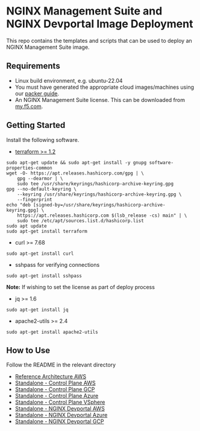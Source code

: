 # NGINX Management Suite and NGINX Devportal Image Deployment

This repo contains the templates and scripts that can be used to deploy an NGINX Management Suite image.

## Requirements

- Linux build environment, e.g. ubuntu-22.04
- You must have generated the appropriate cloud images/machines using our [packer guide](../packer/README.md).
- An NGINX Management Suite license. This can be downloaded from [my.f5.com](my.f5.com).

## Getting Started

Install the following software.

- [terraform >= 1.2](https://learn.hashicorp.com/tutorials/terraform/install-cli)

```shell
sudo apt-get update && sudo apt-get install -y gnupg software-properties-common
wget -O- https://apt.releases.hashicorp.com/gpg | \
    gpg --dearmor | \
    sudo tee /usr/share/keyrings/hashicorp-archive-keyring.gpg
gpg --no-default-keyring \
    --keyring /usr/share/keyrings/hashicorp-archive-keyring.gpg \
    --fingerprint
echo "deb [signed-by=/usr/share/keyrings/hashicorp-archive-keyring.gpg] \
    https://apt.releases.hashicorp.com $(lsb_release -cs) main" | \
    sudo tee /etc/apt/sources.list.d/hashicorp.list
sudo apt update
sudo apt-get install terraform
```

- curl >= 7.68

```shell
sudo apt-get install curl
```

- sshpass for verifying connections

```shell
sudo apt-get install sshpass
```

**Note:** If wishing to set the license as part of deploy process

- jq >= 1.6

```shell
sudo apt-get install jq
```

- apache2-utils >= 2.4

```shell
sudo apt-get install apache2-utils
```

## How to Use

Follow the README in the relevant directory

- [Reference Architecture AWS](basic-reference/aws/README.md)
- [Standalone - Control Plane AWS](standalone/nms/aws/README.md)
- [Standalone - Control Plane GCP](standalone/nms/gcp/README.md)
- [Standalone - Control Plane Azure](standalone/nms/azure/README.md)
- [Standalone - Control Plane VSphere](standalone/nms/vsphere/README.md)
- [Standalone - NGINX Devportal AWS](standalone/devportal/aws/README.md)
- [Standalone - NGINX Devportal Azure](standalone/devportal/azure/README.md)
- [Standalone - NGINX Devportal GCP](standalone/devportal/gcp/README.md)
